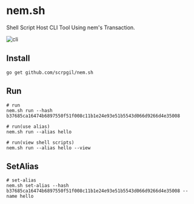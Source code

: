 # nem.sh
Shell Script Host CLI Tool Using nem's Transaction.

![cli](https://i.imgur.com/i5MzBpt.png)

## Install

```
go get github.com/scrpgil/nem.sh
```

## Run

```
# run
nem.sh run --hash b37685ca16474b6897550f51f008c11b1e24e93e51b5543d066d9266d4e35008

# run(use alias)
nem.sh run --alias hello

# run(view shell scripts)
nem.sh run --alias hello --view
```


## SetAlias

```
# set-alias
nem.sh set-alias --hash b37685ca16474b6897550f51f008c11b1e24e93e51b5543d066d9266d4e35008 --name hello
```

